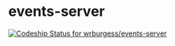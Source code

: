 # events-server

[ ![Codeship Status for wrburgess/events-server](https://codeship.com/projects/f373e6f0-e959-0132-bd7e-7e47788fdd48/status?branch=master)](https://codeship.com/projects/82940)
